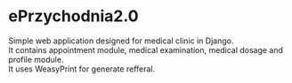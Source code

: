 # ePrzychodnia2.0
Simple web application designed for medical clinic in Django. <br>
It contains appointment module, medical examination, medical dosage and profile module.<br>
It uses WeasyPrint for generate refferal.

